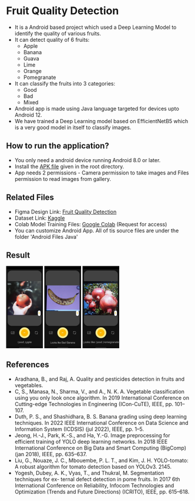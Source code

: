 # Fruit Quality Detection
- It is a Android based project which used a Deep Learning Model to identify the quality of various fruits.
- It can detect quality of 6 fruits:
	- Apple
	- Banana
	- Guava
	- Lime
	- Orange
	- Pomegranate
- It can classify the fruits into 3 categories:
	- Good
	- Bad
	- Mixed
- Android app is made using Java language targeted for devices upto Android 12.
- We have trained a Deep Learning model based on EfficientNetB5 which is a very good model in itself to classify images.

## How to run the application?
- You only need a android device running Android 8.0 or later.
- Install the [APK file](FQD.apk) given in the root directory.
- App needs 2 permissions - Camera permission to take images and Files permission to read images from gallery.

## Related Files
- Figma Design Link: [Fruit Quality Detection](https://www.figma.com/file/aqndq21uAoHvwE20UXPsql/Ai-Camera-App-(Community)?type=design&node-id=0%3A1&t=WRRVOR0uBZatYwRx-1)
- Dataset Link: [Kaggle](https://www.kaggle.com/datasets/shashwatwork/fruitnet-indian-fruits-dataset-with-quality)
- Colab Model Training Files: [Google Colab](https://colab.research.google.com/drive/1ILmnlWuZe9N5_qfIGSQdfNox-kMOUJsd?usp=sharing) (Request for access)
- You can customize Android App. All of tis source files are under the folder 'Android Files Java'

## Result
<img src="images/good_apple.jpg" width=100>
<img src="images/bad_banana.jpg" width=100>
<img src="images/good_pomegranate.jpg" width=100>


## References
- Aradhana, B., and Raj, A. Quality and pesticides detection in fruits and vegetables.
- C, S., Manasa, N., Sharma, V., and A., N. K. A. Vegetable classification using you only
look once algorithm. In 2019 International Conference on Cutting-edge Technologies in
Engineering (ICon-CuTE), IEEE, pp. 101–107.
- Duth, P. S., and Shashidhara, B. S. Banana grading using deep learning techniques. In
2022 IEEE International Conference on Data Science and Information System (ICDSIS)
(jul 2022), IEEE, pp. 1–5.
- Jeong, H.-J., Park, K.-S., and Ha, Y.-G. Image preprocessing for efficient training of YOLO
deep learning networks. In 2018 IEEE International Conference on Big Data and Smart
Computing (BigComp) (jan 2018), IEEE, pp. 635–637.
- Liu, G., Nouaze, J. C., Mbouembe, P. L. T., and Kim, J. H. YOLO-tomato: A robust algorithm
for tomato detection based on YOLOv3. 2145.
- Yogesh, Dubey, A. K., Vyas, T., and Thukral, M. Segmentation techniques for ex-
ternal defect detection in pome fruits. In 2017 6th International Conference on Reliability,
Infocom Technologies and Optimization (Trends and Future Directions) (ICRITO), IEEE,
pp. 615–618.
